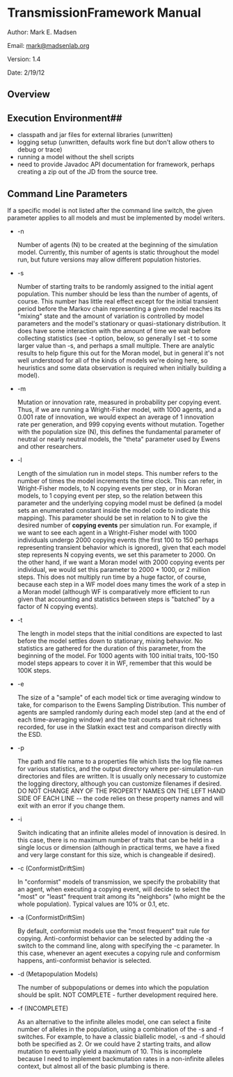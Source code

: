 # TransmissionFramework Manual #

Author:  Mark E. Madsen

Email:  mark@madsenlab.org

Version:  1.4

Date:  2/19/12


## Overview ##



## Execution Environment##

* classpath and jar files for external libraries (unwritten)
* logging setup (unwritten, defaults work fine but don't allow others to debug or trace)
* running a model without the shell scripts
* need to provide Javadoc API documentation for framework, perhaps creating a zip out of the JD from the source tree.  


## Command Line Parameters ##

If a specific model is not listed after the command line switch, the given parameter applies to all models and must be implemented by model writers.

*  -n

   Number of agents (N) to be created at the beginning of the simulation model.  Currently, this number of agents is static throughout the model run, but future versions may allow different population histories.

*  -s

   Number of starting traits to be randomly assigned to the initial agent population.  This number should be less than the number of agents, of course.  This number has little real effect except for the initial transient period before the Markov chain representing a given model reaches its "mixing" state and the amount of variation is controlled by model parameters and the model's stationary or quasi-stationary distribution.  It does have some interaction with the amount of time we wait before collecting statistics (see -t option, below, so generally I set -t to some larger value than -s, and perhaps a small multiple.  There are analytic results to help figure this out for the Moran model, but in general it's not well understood for all of the kinds of models we're doing here, so heuristics and some data observation is required when initially building a model).  

*  -m

   Mutation or innovation rate, measured in probability per copying event.  Thus, if we are running a Wright-Fisher model, with 1000 agents, and a 0.001 rate of innovation, we would expect an average of 1 innovation rate per generation, and 999 copying events without mutation.  Together with the population size (N), this defines the fundamental parameter of neutral or nearly neutral models, the "theta" parameter used by Ewens and other researchers.  

*  -l

   Length of the simulation run in model steps.  This number refers to the number of times the model increments the time clock.  This can refer, in Wright-Fisher models, to N copying events per step, or in Moran models, to 1 copying event per step, so the relation between this parameter and the underlying copying model must be defined (a model sets an enumerated constant inside the model code to indicate this mapping).  This parameter should be set in relation to N to give the desired number of **copying events** per simulation run.  For example, if we want to see each agent in a Wright-Fisher model with 1000 individuals undergo 2000 copying events (the first 100 to 150 perhaps representing transient behavior which is ignored), given that each model step represents N copying events, we set this parameter to 2000.  On the other hand, if we want a Moran model with 2000 copying events per individual, we would set this parameter to 2000 * 1000, or 2 million steps.  This does not multiply run time by a huge factor, of course, because each step in a WF model does many times the work of a step in a Moran model (although WF is comparatively more efficient to run given that accounting and statistics between steps is "batched" by a factor of N copying events).  

*  -t

   The length in model steps that the initial conditions are expected to last before the model settles down to stationary, mixing behavior.  No statistics are gathered for the duration of this parameter, from the beginning of the model.  For 1000 agents with 100 initial traits, 100-150 model steps appears to cover it in WF, remember that this would be 100K steps.  

*  -e 

   The size of a "sample" of each model tick or time averaging window to take, for comparison to the Ewens Sampling Distribution.  This number of agents are sampled randomly during each model step (and at the end of each time-averaging window) and the trait counts and trait richness recorded, for use in the Slatkin exact test and comparison directly with the ESD.  

*  -p

   The path and file name to a properties file which lists the log file names for various statistics, and the output directory where per-simulation-run directories and files are written.  It is usually only necessary to customize the logging directory, although you can customize filenames if desired.  DO NOT CHANGE ANY OF THE PROPERTY NAMES ON THE LEFT HAND SIDE OF EACH LINE -- the code relies on these property names and will exit with an error if you change them.  

*  -i

   Switch indicating that an infinite alleles model of innovation is desired.  In this case, there is no maximum number of traits that can be held in a single locus or dimension (although in practical terms, we have a fixed and very large constant for this size, which is changeable if desired).  

*  -c   (ConformistDriftSim)

   In "conformist" models of transmission, we specify the probability that an  agent, when executing a copying event, will decide to select the "most" or "least" frequent trait among its "neighbors" (who might be the whole population).  Typical values are 10% or 0.1, etc.  

*  -a   (ConformistDriftSim)

   By default, conformist models use the "most frequent" trait rule for copying.  Anti-conformist behavior can be selected by adding the -a switch to the command line, along with specifying the -c <rate> parameter.  In this case, whenever an agent executes a copying rule and conformism happens, anti-conformist behavior is selected.  
	
*  -d   (Metapopulation Models)

   The number of subpopulations or demes into which the population should be split.  NOT COMPLETE - further development required here.  

*  -f   (INCOMPLETE)

   As an alternative to the infinite alleles model, one can select a finite number of alleles in the population, using a combination of the -s and -f switches.  For example, to have a classic biallelic model, -s and -f should both be specified as 2.  Or we could have 2 starting traits, and allow mutation to eventually yield a maximum of 10.  This is incomplete because I need to implement backmutation rates in a non-infinite alleles context, but almost all of the basic plumbing is there.  

